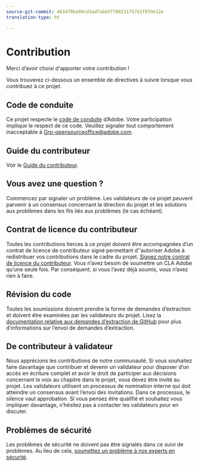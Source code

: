 ```yaml
---
source-git-commit: 463470ba99cd3adfabb5ff00211757d1f97de12e
translation-type: ht

---
```

# Contribution

Merci d’avoir choisi d'apporter votre contribution !

Vous trouverez ci-dessous un ensemble de directives à suivre lorsque vous contribuez à ce projet.

## Code de conduite

Ce projet respecte le [code de conduite](code-of-conduct.md) d’Adobe. Votre participation
implique le respect de ce code. Veuillez signaler tout comportement inacceptable à
[Grp-opensourceoffice@adobe.com](mailto:Grp-opensourceoffice@adobe.com).

## Guide du contributeur

Voir le [Guide du contributeur](https://docs.adobe.com/content/help/en/contributor/contributor-guide/introduction.html).

## Vous avez une question ?

Commencez par signaler un problème. Les validateurs de ce projet peuvent parvenir à un consensus concernant la direction du projet et les solutions aux problèmes dans les fils liés aux problèmes (le cas échéant).

## Contrat de licence du contributeur

Toutes les contributions tierces à ce projet doivent être accompagnées d’un contrat de licence de contributeur
signé permettant d’'autoriser Adobe à redistribuer vos contributions
dans le cadre du projet. [Signez notre contrat de licence du contributeur](http://opensource.adobe.com/cla.html). Vous n’avez besoin de soumettre un CLA Adobe qu’une seule fois. Par conséquent, si vous l’avez déjà soumis, vous n’avez rien à faire.

## Révision du code

Toutes les soumissions doivent prendre la forme de demandes d’extraction et doivent être examinées
par les validateurs du projet. Lisez la [documentation relative aux demandes d’extraction de GitHub](https://help.github.com/articles/about-pull-requests/) pour plus d’informations sur l’envoi de demandes d’extraction.

<!--
Lastly, please follow the [pull request template](PULL_REQUEST_TEMPLATE.md) when
submitting a pull request!
-->

## De contributeur à validateur

Nous apprécions les contributions de notre communauté. Si vous souhaitez faire davantage que contribuer et devenir un validateur pour disposer d’un accès en écriture complet et avoir le droit de participer aux décisions concernant le voix au chapitre dans le projet, vous devez
être invité au projet. Les validateurs utilisent un processus de nomination
interne qui doit atteindre un consensus avant l’envoi des invitations. Dans ce processus, le silence vaut approbation. Si vous pensez être qualifié et souhaitez vous impliquer davantage,
n’hésitez pas à contacter les validateurs pour en discuter.

## Problèmes de sécurité

Les problèmes de sécurité ne doivent pas être signalés dans ce suivi de problèmes. Au lieu de cela, [soumettez un problème à nos experts en sécurité](https://helpx.adobe.com/fr/security/alertus.html).
